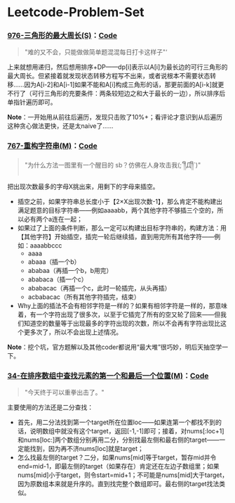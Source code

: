 # Leetcode-Problem-Set

### [976-三角形的最大周长(S)](https://leetcode-cn.com/problems/largest-perimeter-triangle/)：[Code](https://github.com/LobbyBoy-Dray/Leetcode-Problem-Set/blob/master/code/976-%E7%AE%80%E5%8D%95-%E4%B8%89%E8%A7%92%E5%BD%A2%E7%9A%84%E6%9C%80%E5%A4%A7%E5%91%A8%E9%95%BF.py)

> "难的又不会，只能做做简单题混混每日打卡这样子"‘

上来就想用递归，然后想用排序+DP——dp[i]表示以A[i]为最长边的可行三角形的最大周长。但紧接着就发现状态转移方程写不出来，或者说根本不需要状态转移……因为A[i-2]和A[i-1]如果不能和A[i]构成三角形的话，那更前面的A[i-k]就更不行了（可行三角形的充要条件：两条较短边之和大于最长的一边），所以排序后单指针遍历即可。

**Note**：一开始用从前往后遍历，发现只击败了10%+；看评论才意识到从后遍历这种贪心做法更快，还是太naive了……

### [767-重构字符串(M)](https://leetcode-cn.com/problems/reorganize-string/)：[Code](https://github.com/LobbyBoy-Dray/Leetcode-Problem-Set/blob/master/code/767-%E4%B8%AD%E7%AD%89%E9%87%8D%E6%9E%84%E5%AD%97%E7%AC%A6%E4%B8%B2.py)

> "为什么方法一图里有一个醒目的 sb？仿佛在人身攻击我(;´༎ຶД༎ຶ`)"

把出现次数最多的字母X挑出来，用剩下的字母来插空。

* 插空之前，如果字符串总长度小于【2×X出现次数-1】，那么肯定不能构建出满足题意的目标字符串——例如aaaabb，两个其他字符不够插三个空的，所以必有两个a连在一起；
* 如果过了上面的条件判断，那么一定可以构建出目标字符串的，构建方法：用【其他字符】开始插空，插完一轮后继续插，直到用完所有其他字符——例如：aaaabbccc
  * aaaa
  * abaaa（插一个b）
  * ababaa（再插一个b，b用完）
  * ababaca（插一个c）
  * ababacac（再插一个c，此时一轮插完，从头再插）
  * acbabacac（所有其他字符插完，结束）
* Why上面的插法不会有相邻字符是一样的？如果有相邻字符是一样的，那意味着，有一个字符出现了很多次，以至于它插完了所有的空又轮了回来——但我们知道空的数量等于出现最多的字符出现的次数，所以不会再有字符出现比这个更多次了，所以不会出现上述情况。

**Note**：挖个坑，官方题解以及其他coder都说用“最大堆”很巧妙，明后天抽空学一下。

### [34-在排序数组中查找元素的第一个和最后一个位置(M)](https://leetcode-cn.com/problems/find-first-and-last-position-of-element-in-sorted-array/)：[Code](https://github.com/LobbyBoy-Dray/Leetcode-Problem-Set/blob/master/code/34-中等-在排序数组中查找元素的第一个和最后一个位置.py)

>"今天终于可以重拳出击了。"

主要使用的方法还是二分查找：

* 首先，用二分法找到第一个target所在位置loc——如果连第一个都找不到的话，说明数组中就没有这个target，返回[-1,-1]即可；接着，对nums[:loc+1]和nums[loc:]两个数组分别再用二分，分别找最左侧和最右侧的target——一定能找到，因为再不济nums[loc]就是target；
* 怎么找最左侧的target？二分，如果nums[mid]等于target，暂存mid并令end=mid-1，即最左侧的target（如果存在）肯定还在左边子数组里；如果nums[mid]小于target，则令start=mid+1；不可能是nums[mid]大于target，因为原数组本来就是升序的。直到找完整个数组即可。最右侧的target找法类似。